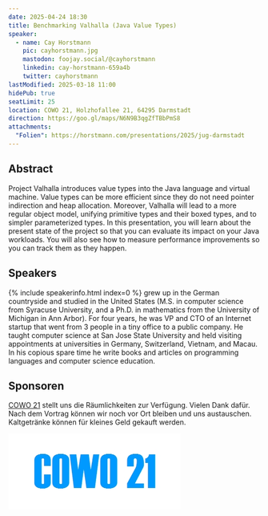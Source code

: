 ```yaml
---
date: 2025-04-24 18:30
title: Benchmarking Valhalla (Java Value Types)
speaker:
  - name: Cay Horstmann
    pic: cayhorstmann.jpg
    mastodon: foojay.social/@cayhorstmann
    linkedin: cay-horstmann-659a4b
    twitter: cayhorstmann
lastModified: 2025-03-18 11:00
hidePub: true
seatLimit: 25
location: COWO 21, Holzhofallee 21, 64295 Darmstadt
direction: https://goo.gl/maps/N6N9B3qgZfTBbPmS8
attachments:
  "Folien": https://horstmann.com/presentations/2025/jug-darmstadt
---
```


## Abstract

Project Valhalla introduces value types into the Java language and virtual machine. Value types can be more efficient since they do not need pointer indirection and heap allocation. Moreover, Valhalla will lead to a more regular object model, unifying primitive types and their boxed types, and to simpler parameterized types. In this presentation, you will learn about the present state of the project so that you can evaluate its impact on your Java workloads. You will also see how to measure performance improvements so you can track them as they happen.

## Speakers

{% include speakerinfo.html index=0 %} grew up in the German countryside and studied in the United States (M.S. in computer science from Syracuse University, and a Ph.D. in mathematics from the University of Michigan in Ann Arbor). For four years, he was VP and CTO of an Internet startup that went from 3 people in a tiny office to a public company. He taught computer science at San Jose State University and held visiting appointments at universities in Germany, Switzerland, Vietnam, and Macau. In his copious spare time he write books and articles on programming languages and computer science education.

## Sponsoren

[COWO 21](https://cowo21.de/) stellt uns die Räumlichkeiten zur Verfügung. Vielen Dank dafür. Nach dem Vortrag können wir noch vor Ort bleiben und uns austauschen. Kaltgetränke können für kleines Geld gekauft werden.

[![logo](/images/sponsors/cowo21.jpg)](https://cowo21.de/) 
